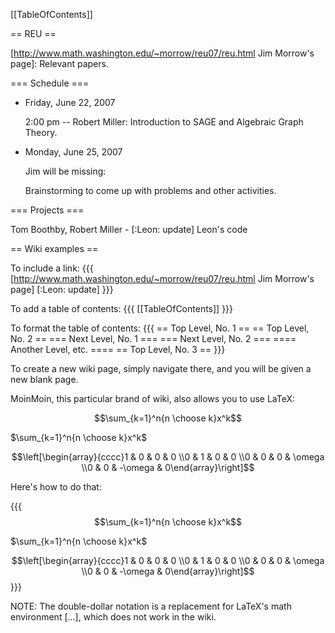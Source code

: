 [[TableOfContents]]

== REU ==

[http://www.math.washington.edu/~morrow/reu07/reu.html Jim Morrow's page]: Relevant papers.

=== Schedule ===

 * Friday, June 22, 2007

   2:00 pm -- Robert Miller: Introduction to SAGE and Algebraic Graph Theory.

 * Monday, June 25, 2007

   Jim will be missing:

   Brainstorming to come up with problems and other activities.

=== Projects ===

Tom Boothby, Robert Miller - [:Leon: update] Leon's code

== Wiki examples ==

To include a link:
{{{
[http://www.math.washington.edu/~morrow/reu07/reu.html Jim Morrow's page]
[:Leon: update]
}}}

To add a table of contents:
{{{
[[TableOfContents]]
}}}

To format the table of contents:
{{{
== Top Level, No. 1 ==
== Top Level, No. 2 ==
=== Next Level, No. 1 ===
=== Next Level, No. 2 ===
==== Another Level, etc. ====
== Top Level, No. 3 ==
}}}

To create a new wiki page, simply navigate there, and you will be given a new blank page.

MoinMoin, this particular brand of wiki, also allows you to use LaTeX:

$$\sum_{k=1}^n{n \choose k}x^k$$

$\sum_{k=1}^n{n \choose k}x^k$

$$\left[\begin{array}{cccc}1 & 0 & 0 & 0 \\0 & 1 & 0 & 0 \\0 & 0 & 0 & \omega \\0 & 0 & -\omega & 0\end{array}\right]$$

Here's how to do that:

{{{
$$\sum_{k=1}^n{n \choose k}x^k$$

$\sum_{k=1}^n{n \choose k}x^k$

$$\left[\begin{array}{cccc}1 & 0 & 0 & 0 \\0 & 1 & 0 & 0 \\0 & 0 & 0 & \omega \\0 & 0 & -\omega & 0\end{array}\right]$$
}}}

NOTE: The double-dollar notation is a replacement for LaTeX's math environment \[...\], which does not work in the wiki.
